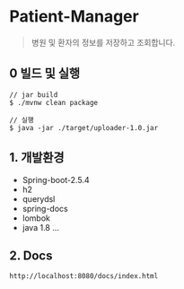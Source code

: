 # Patient-Manager
> 병원 및 환자의 정보를 저장하고 조회합니다.

## 0 빌드 및 실행
    
~~~
// jar build
$ ./mvnw clean package

// 실행
$ java -jar ./target/uploader-1.0.jar
~~~

## 1. 개발환경
* Spring-boot-2.5.4
* h2
* querydsl
* spring-docs
* lombok
* java 1.8
...

## 2. Docs
```
http://localhost:8080/docs/index.html
```
